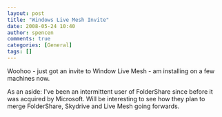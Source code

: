 ```yaml
---
layout: post
title: "Windows Live Mesh Invite"
date: 2008-05-24 10:40
author: spencen
comments: true
categories: [General]
tags: []
---
```



Woohoo - just got an invite to Window Live Mesh - am installing on a few machines now. 
 

As an aside: I've been an intermittent user of FolderShare since before it was acquired by Microsoft. Will be interesting to see how they plan to merge FolderShare, Skydrive and Live Mesh going forwards.


